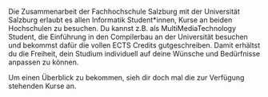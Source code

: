 Die Zusammenarbeit der Fachhochschule Salzburg mit der Universität Salzburg
erlaubt es allen Informatik Student*innen, Kurse an beiden Hochschulen
zu besuchen. Du kannst z.B. als MultiMediaTechnology Student, die Einführung in
den Compilerbau an der Universität besuchen und bekommst dafür die vollen ECTS
Credits gutgeschreiben. Damit erhältst du die Freiheit, dein Studium individuell
auf deine Wünsche und Bedürfnisse anpassen zu können.

Um einen Überblick zu bekommen, sieh dir doch mal die zur Verfügung stehenden
Kurse an.
